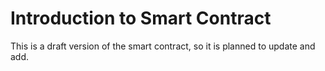 # Introduction to Smart Contract

This is a draft version of the smart contract, so it is planned to update and add.
